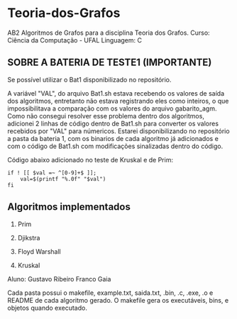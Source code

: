# Teoria-dos-Grafos
AB2
Algoritmos de Grafos para a disciplina Teoria dos Grafos.
Curso: Ciência da Computação - UFAL
Linguagem: C

## SOBRE A BATERIA DE TESTE1 (IMPORTANTE)
Se possível utilizar o Bat1 disponibilizado no repositório.

A variável "VAL", do arquivo Bat1.sh estava recebendo os valores de saída dos algoritmos, entretanto não estava registrando eles como inteiros, o que impossibilitava a comparação com os valores do arquivo gabarito_agm. 
Como não consegui resolver esse problema dentro dos algoritmos, adicionei 2 linhas de código dentro de Bat1.sh para converter os valores recebidos por "VAL" para númericos. Estarei disponibilizando no repositório a pasta da bateria 1, com os binarios de cada algoritmo já adicionados e com o código de Bat1.sh com modificações sinalizadas dentro do código.

Código abaixo adicionado no teste de Kruskal e de Prim:

	if ! [[ $val =~ ^[0-9]+$ ]];
		val=$(printf "%.0f" "$val")
	fi

## Algoritmos implementados

1. Prim

2. Djikstra

3. Floyd Warshall

4. Kruskal

Aluno: Gustavo Ribeiro Franco Gaia

Cada pasta possui o makefile, example.txt, saida.txt, .bin, .c, .exe, .o e README de cada algoritmo gerado. O makefile gera os executáveis, bins, e objetos quando executado.


